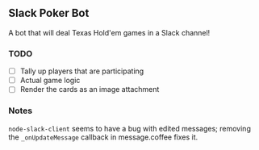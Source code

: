 ## Slack Poker Bot
A bot that will deal Texas Hold'em games in a Slack channel!

### TODO
- [ ] Tally up players that are participating
- [ ] Actual game logic
- [ ] Render the cards as an image attachment

### Notes
`node-slack-client` seems to have a bug with edited messages; removing the `_onUpdateMessage` callback in message.coffee fixes it.
